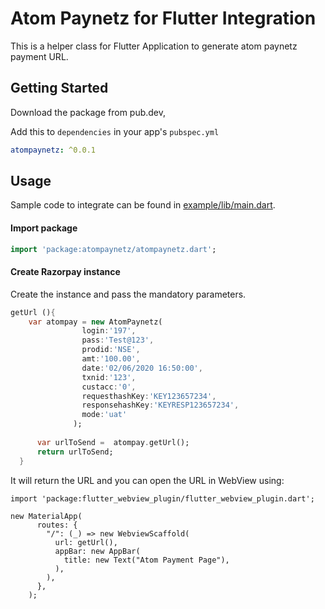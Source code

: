 # Atom Paynetz for Flutter Integration

This is a helper class for Flutter Application to  generate atom paynetz payment URL.

## Getting Started

Download the package from pub.dev, 

Add this to `dependencies` in your app's `pubspec.yml`

```yaml
atompaynetz: ^0.0.1
```
## Usage

Sample code to integrate can be found in [example/lib/main.dart](example/lib/main.dart).

#### Import package 

```dart
import 'package:atompaynetz/atompaynetz.dart';
```

#### Create Razorpay instance

Create the instance and pass the mandatory parameters.

```dart
getUrl (){
    var atompay = new AtomPaynetz( 
                login:'197',
                pass:'Test@123',
                prodid:'NSE',
                amt:'100.00',
                date:'02/06/2020 16:50:00',
                txnid:'123',
                custacc:'0',
                requesthashKey:'KEY123657234',
                responsehashKey:'KEYRESP123657234',
                mode:'uat'
              );
            
      var urlToSend =  atompay.getUrl();
      return urlToSend;
  }
```

It will return the URL and you can open the URL in WebView using:

```
import 'package:flutter_webview_plugin/flutter_webview_plugin.dart';

```

```
new MaterialApp(
      routes: {
        "/": (_) => new WebviewScaffold(
          url: getUrl(),
          appBar: new AppBar(
            title: new Text("Atom Payment Page"),
          ),
        ),
      },
    );
```
